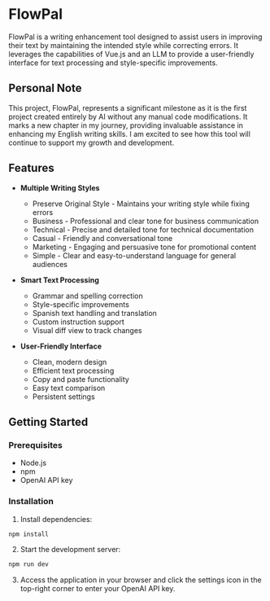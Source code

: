 # FlowPal

FlowPal is a writing enhancement tool designed to assist users in improving their text by maintaining the intended style while correcting errors. It leverages the capabilities of Vue.js and an LLM to provide a user-friendly interface for text processing and style-specific improvements.

## Personal Note

This project, FlowPal, represents a significant milestone as it is the first project created entirely by AI without any manual code modifications. It marks a new chapter in my journey, providing invaluable assistance in enhancing my English writing skills. I am excited to see how this tool will continue to support my growth and development.

## Features

- **Multiple Writing Styles**
  - Preserve Original Style - Maintains your writing style while fixing errors
  - Business - Professional and clear tone for business communication
  - Technical - Precise and detailed tone for technical documentation
  - Casual - Friendly and conversational tone
  - Marketing - Engaging and persuasive tone for promotional content
  - Simple - Clear and easy-to-understand language for general audiences

- **Smart Text Processing**
  - Grammar and spelling correction
  - Style-specific improvements
  - Spanish text handling and translation
  - Custom instruction support
  - Visual diff view to track changes

- **User-Friendly Interface**
  - Clean, modern design
  - Efficient text processing
  - Copy and paste functionality
  - Easy text comparison
  - Persistent settings

## Getting Started

### Prerequisites

- Node.js
- npm
- OpenAI API key

### Installation

1. Install dependencies:
```bash
npm install
```

2. Start the development server:
```bash
npm run dev
```

3. Access the application in your browser and click the settings icon in the top-right corner to enter your OpenAI API key.
